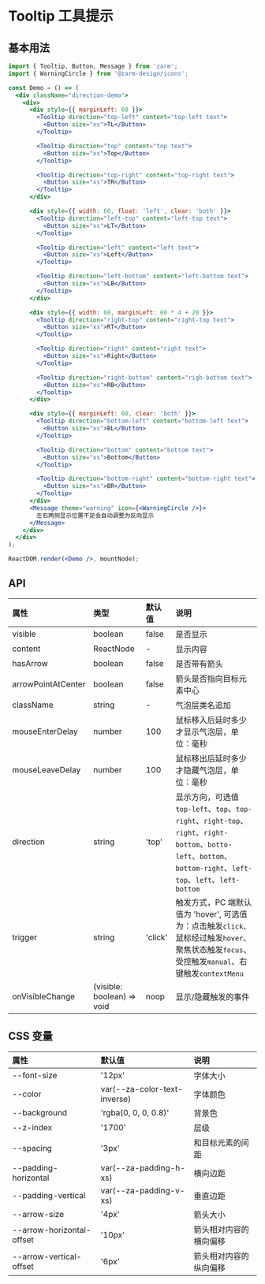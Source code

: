 # Tooltip 工具提示

## 基本用法

```jsx
import { Tooltip, Button, Message } from 'zarm';
import { WarningCircle } from '@zarm-design/icons';

const Demo = () => (
  <div className="direction-demo">
    <div>
      <div style={{ marginLeft: 60 }}>
        <Tooltip direction="top-left" content="top-left text">
          <Button size="xs">TL</Button>
        </Tooltip>

        <Tooltip direction="top" content="top text">
          <Button size="xs">Top</Button>
        </Tooltip>

        <Tooltip direction="top-right" content="top-right text">
          <Button size="xs">TR</Button>
        </Tooltip>
      </div>

      <div style={{ width: 60, float: 'left', clear: 'both' }}>
        <Tooltip direction="left-top" content="left-top text">
          <Button size="xs">LT</Button>
        </Tooltip>

        <Tooltip direction="left" content="left text">
          <Button size="xs">Left</Button>
        </Tooltip>

        <Tooltip direction="left-bottom" content="left-bottom text">
          <Button size="xs">LB</Button>
        </Tooltip>
      </div>

      <div style={{ width: 60, marginLeft: 60 * 4 + 20 }}>
        <Tooltip direction="right-top" content="right-top text">
          <Button size="xs">RT</Button>
        </Tooltip>

        <Tooltip direction="right" content="right text">
          <Button size="xs">Right</Button>
        </Tooltip>

        <Tooltip direction="right-bottom" content="righ-bottom text">
          <Button size="xs">RB</Button>
        </Tooltip>
      </div>

      <div style={{ marginLeft: 60, clear: 'both' }}>
        <Tooltip direction="bottom-left" content="bottom-left text">
          <Button size="xs">BL</Button>
        </Tooltip>

        <Tooltip direction="bottom" content="bottom text">
          <Button size="xs">Bottom</Button>
        </Tooltip>

        <Tooltip direction="bottom-right" content="bottom-right text">
          <Button size="xs">BR</Button>
        </Tooltip>
      </div>
      <Message theme="warning" icon={<WarningCircle />}>
        左右两侧显示位置不足会自动调整为反向显示
      </Message>
    </div>
  </div>
);

ReactDOM.render(<Demo />, mountNode);
```

## API

| 属性               | 类型                       | 默认值  | 说明                                                                                                                                                             |
| :----------------- | :------------------------- | :------ | :--------------------------------------------------------------------------------------------------------------------------------------------------------------- |
| visible            | boolean                    | false   | 是否显示                                                                                                                                                         |
| content            | ReactNode                  | -       | 显示内容                                                                                                                                                         |
| hasArrow           | boolean                    | false   | 是否带有箭头                                                                                                                                                     |
| arrowPointAtCenter | boolean                    | false   | 箭头是否指向目标元素中心                                                                                                                                         |
| className          | string                     | -       | 气泡层类名追加                                                                                                                                                   |
| mouseEnterDelay    | number                     | 100     | 鼠标移入后延时多少才显示气泡层，单位：毫秒                                                                                                                       |
| mouseLeaveDelay    | number                     | 100     | 鼠标移出后延时多少才隐藏气泡层，单位：毫秒                                                                                                                       |
| direction          | string                     | 'top'   | 显示方向，可选值 `top-left`、`top`、`top-right`、`right-top`、`right`、`right-bottom`、`botto-left`、`bottom`、`bottom-right`、`left-top`、`left`、`left-bottom` |
| trigger            | string                     | 'click' | 触发方式，PC 端默认值为 'hover', 可选值为：点击触发`click`、鼠标经过触发`hover`、聚焦状态触发`focus`、受控触发`manual`、右键触发`contextMenu`                    |
| onVisibleChange    | (visible: boolean) => void | noop    | 显示/隐藏触发的事件                                                                                                                                              |

## CSS 变量

| 属性                      | 默认值                       | 说明                   |
| :------------------------ | :--------------------------- | :--------------------- |
| --font-size               | '12px'                       | 字体大小               |
| --color                   | var(--za-color-text-inverse) | 字体颜色               |
| --background              | 'rgba(0, 0, 0, 0.8)'         | 背景色                 |
| --z-index                 | '1700'                       | 层级                   |
| --spacing                 | '3px'                        | 和目标元素的间距       |
| --padding-horizontal      | var(--za-padding-h-xs)       | 横向边距               |
| --padding-vertical        | var(--za-padding-v-xs)       | 垂直边距               |
| --arrow-size              | '4px'                        | 箭头大小               |
| --arrow-horizontal-offset | '10px'                       | 箭头相对内容的横向偏移 |
| --arrow-vertical-offset   | '6px'                        | 箭头相对内容的纵向偏移 |
